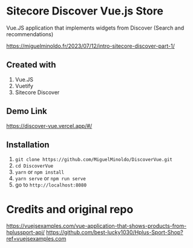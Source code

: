 # Sitecore Discover Vue.js Store
Vue.JS application that implements widgets from Discover (Search and recommendations)

https://miguelminoldo.fr/2023/07/12/intro-sitecore-discover-part-1/

## Created with
1. Vue.JS
2. Vuetify
3. Sitecore Discover

## Demo Link
https://discover-vue.vercel.app/#/

## Installation
1. `git clone https://github.com/MiguelMinoldo/DiscoverVue.git`
2. `cd DiscoverVue`
3. `yarn` or `npm install`
4. `yarn serve` or `npm run serve`
5. go to `http://localhost:8080`

# Credits and original repo
https://vuejsexamples.com/vue-application-that-shows-products-from-hplussport-api/
https://github.com/best-lucky1030/Hplus-Sport-Shop?ref=vuejsexamples.com